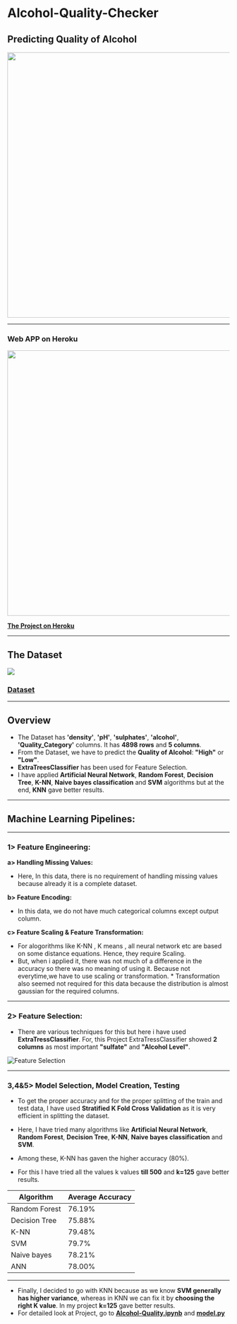# **Alcohol-Quality-Checker**
## Predicting Quality of Alcohol

<img src="https://github.com/manthanpatel98/Alcohol-Quality-Checker/blob/master/README-Resources/AlcoholQuality.jpg" width=600>

---

### **Web APP on Heroku**
<img src="https://github.com/manthanpatel98/Alcohol-Quality-Checker/blob/master/README-Resources/AlcoholQuality.gif" width=600>

**[The Project on Heroku](https://alcoholqualitychecker.herokuapp.com/)**

---
## The Dataset
![](https://github.com/manthanpatel98/Alcohol-Quality-Checker/blob/master/README-Resources/Screenshot%20(105).png)
### **[Dataset](https://github.com/manthanpatel98/Alcohol-Quality-Checker/blob/master/alcohol-quality-data.csv)**
---
## **Overview**
* The Dataset has **'density'**, **'pH'**, **'sulphates'**, **'alcohol'**, **'Quality_Category'** columns. It has **4898 rows** and **5 columns**.
* From the Dataset, we have to predict the **Quality of Alcohol**: **"High"** or **"Low"**.
* **ExtraTreesClassifier** has been used for Feature Selection.
* I have applied **Artificial Neural Network**, **Random Forest**, **Decision Tree**, **K-NN**, **Naive bayes classification** and **SVM** algorithms but at the end, **KNN** gave better results.

---
## **Machine Learning Pipelines:**
---
### **1> Feature Engineering:**
  
**a> Handling Missing Values:**
* Here, In this data, there is no requirement of handling missing values because already it is a complete dataset. 
    
**b> Feature Encoding:**   
* In this data, we do not have much categorical columns except output column.

**c> Feature Scaling & Feature Transformation:**    
* For alogorithms like K-NN , K means , all neural network etc are based on some distance equations. Hence, they require Scaling. 
* But, when i applied it, there was not much of a difference in the accuracy so there was no meaning of using it. Because not everytime,we have to use scaling or transformation. * Transformation also seemed not required for this data because the distribution is almost gaussian for the required columns.
---    
### **2> Feature Selection:**    
* There are various techniques for this but here i have used **ExtraTressClassifier**. For, this Project ExtraTressClassifier showed **2 columns** as most important **"sulfate"** and **"Alcohol Level"**.

![Feature Selection](https://github.com/manthanpatel98/Alcohol-Quality-Checker/blob/master/README-Resources/Screenshot%20(106).png)

---   

### **3,4&5> Model Selection**, **Model Creation**, **Testing**
    
* To get the proper accuracy and for the proper splitting of the train and test data, I have used **Stratified K Fold Cross Validation** as it is very efficient in splitting the dataset.
    
* Here, I have tried many algorithms like **Artificial Neural Network**, **Random Forest**, **Decision Tree**, **K-NN**, **Naive bayes classification** and **SVM**. 
* Among these, K-NN has  gaven the higher accuracy (80%).
* For this I have tried all the values k values **till 500** and **k=125** gave better results.
    
| Algorithm | Average Accuracy |
| ---- | ----|
| Random Forest | 76.19% |
| Decision Tree | 75.88% |
| K-NN | 79.48% |
| SVM | 79.7% |
| Naive bayes | 78.21% |
| ANN | 78.00% |

---
* Finally, I decided to go with KNN because as we know **SVM generally has higher variance**, whereas in KNN we can fix it by **choosing the right K value**. In my project **k=125** gave better results.
* For detailed look at Project, go to **[Alcohol-Quality.ipynb](https://github.com/manthanpatel98/Alcohol-Quality-Checker/blob/master/Alcohol-Quality.ipynb)** and **[model.py](https://github.com/manthanpatel98/Alcohol-Quality-Checker/blob/master/model.py)**

